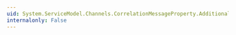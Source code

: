 ```yaml
---
uid: System.ServiceModel.Channels.CorrelationMessageProperty.AdditionalKeys
internalonly: False
---
```

